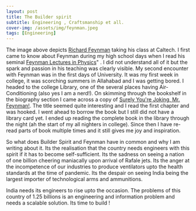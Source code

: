 ```yaml
---
layout: post
title: The Builder spirit
subtitle: Engineering , Craftsmanship et all.
cover-img: /assets/img/feynman.jpeg
tags: [Engineering]
---
```


The image above depicts [Richard Feynman](https://en.wikipedia.org/wiki/Richard_Feynman) taking his class at Caltech. I first came to know about Feynman during my high school days when I read his seminal [Feynman Lectures in Physics](https://en.wikipedia.org/wiki/The_Feynman_Lectures_on_Physics)" . I did not understand all of it but the spark and passion in his teaching was clearly visible. My second encounter with Feynman was in the first days of University. It was my first week in college, it was scorching summers in Allahabad and I was getting bored. I headed to the college Library, one of the several places having Air-Conditioning (also yes I am a nerd!).
On skimming through the bookshelf in the biography section I came across a copy of [Surely You're Joking, Mr. Feynman!](https://en.wikipedia.org/wiki/Surely_You%27re_Joking,_Mr._Feynman!). The title seemed quite interesting and I read the first chapter and was hooked. I went ahead to borrow the book but I still did not have a library card yet. I ended up reading the complete book in the library through the night (ah the start of my all nighters in college).
Since then I have re-read parts of book multiple times and it still gives me joy and inspiration.

So what does Builder Spirit and Feynman have in common and why I am writing about it. Its the realisation that the country needs engineers with this spirit if it has to become self-sufficient. Its the sadness on seeing a nation of one billion cheering maniacally upon arrival of Rafale jets. Its the anger at the incompetence of our industries to produce ventilators upto the health standards at the time of pandemic. Its the despair on seeing India being the largest importer of technological arms and ammunitions.

India needs its engineers to rise upto the occasion. The problems of this country of 1.25 billions is an engineering and information problem and needs a scalable solution. Its time to build !
